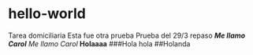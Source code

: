 # hello-world
Tarea domiciliaria
Esta fue otra prueba
Prueba del 29/3 repaso
***Me llamo Carol***
*Me llamo Carol*
**Holaaaa**
###Hola hola
##Holanda
